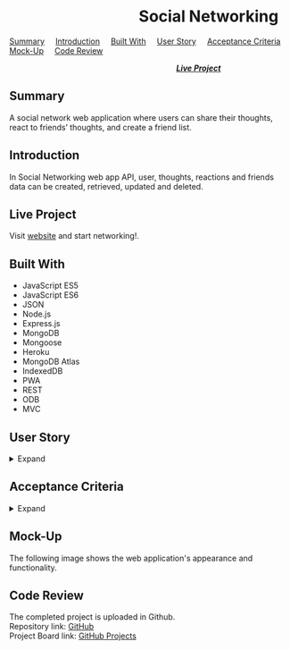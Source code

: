 #  &nbsp; &nbsp; &nbsp; &nbsp; &nbsp; &nbsp; &nbsp; &nbsp; &nbsp; &nbsp; &nbsp; &nbsp; &nbsp; &nbsp; &nbsp; &nbsp; &nbsp; &nbsp;Social Networking

[Summary](#Summary) &nbsp; &nbsp; [Introduction](#Introduction) &nbsp; &nbsp; [Built With](#Built-With) &nbsp; &nbsp; [User Story](#User-Story) &nbsp; &nbsp; [Acceptance Criteria](#Acceptance-Criteria) &nbsp; &nbsp; [Mock-Up](#Mock-up) &nbsp; &nbsp; [Code Review](#Code-Review)   

 &nbsp; &nbsp; &nbsp; &nbsp; &nbsp; &nbsp; &nbsp; &nbsp; &nbsp; &nbsp; &nbsp; &nbsp; &nbsp; &nbsp; &nbsp; &nbsp; &nbsp; &nbsp; &nbsp; &nbsp;  &nbsp; &nbsp; &nbsp; &nbsp; &nbsp; &nbsp; &nbsp; &nbsp; &nbsp; &nbsp; &nbsp; &nbsp; &nbsp; &nbsp; &nbsp; &nbsp; &nbsp; &nbsp; [***Live Project***](#Live-Project)

 ## Summary

 A social network web application where users can share their thoughts, react to friends’ thoughts, and create a friend list. 

 ## Introduction
 In Social Networking web app API, user, thoughts, reactions and friends data can be created, retrieved, updated and deleted.

## Live Project

Visit [website]() and start networking!.

## Built With
* JavaScript ES5  
* JavaScript ES6  
* JSON
* Node.js 
* Express.js 
* MongoDB
* Mongoose
* Heroku
* MongoDB Atlas
* IndexedDB
* PWA
* REST
* ODB
* MVC

 ## User Story
<details>
<summary>Expand</summary>  

    AS A social media startup
    I WANT an API for my social network that uses a NoSQL database
    SO THAT my website can handle large amounts of unstructured data
</details>

## Acceptance Criteria
<details>
<summary>Expand</summary>

    GIVEN a social network API
    WHEN I enter the command to invoke the application
    THEN my server is started and the Mongoose models are synced to the MongoDB database
    WHEN I open API GET routes in Insomnia Core for users and thoughts
    THEN the data for each of these routes is displayed in a formatted JSON
    WHEN I test API POST, PUT, and DELETE routes in Insomnia Core
    THEN I am able to successfully create, update, and delete users and thoughts in my database
    WHEN I test API POST and DELETE routes in Insomnia Core
    THEN I am able to successfully create and delete reactions to thoughts and add and remove friends to a user’s friend list

</details>

## Mock-Up
The following image shows the web application's appearance and functionality.



## Code Review

The completed project is uploaded in Github.  
Repository link:  [GitHub](https://github.com/rosefrancis-tech/social-network)  
Project Board link:  [GitHub Projects](https://github.com/rosefrancis-tech/social-network/projects/1?fullscreen=true)
